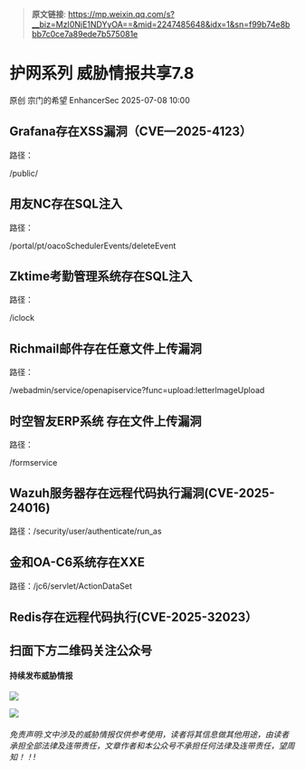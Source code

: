 > **原文链接**: https://mp.weixin.qq.com/s?__biz=MzI0NjE1NDYyOA==&mid=2247485648&idx=1&sn=f99b74e8bbb7c0ce7a89ede7b575081e

#  护网系列 威胁情报共享7.8  
原创 宗门的希望  EnhancerSec   2025-07-08 10:00  
  
## Grafana存在XSS漏洞（CVE—2025-4123）  
  
路径：  
  
/public/  
## 用友NC存在SQL注入  
  
路径：  
  
/portal/pt/oacoSchedulerEvents/deleteEvent  
## Zktime考勤管理系统存在SQL注入  
  
路径：  
  
/iclock  
## Richmail邮件存在任意文件上传漏洞  
  
路径：  
  
/webadmin/service/openapiservice?func=upload:letterlmageUpload  
## 时空智友ERP系统 存在文件上传漏洞  
  
路径：  
  
/formservice  
## Wazuh服务器存在远程代码执行漏洞(CVE-2025-24016)  
  
路径：/security/user/authenticate/run_as  
## 金和OA-C6系统存在XXE  
  
路径：/jc6/servlet/ActionDataSet  
## Redis存在远程代码执行(CVE-2025-32023）  
  
## 扫面下方二维码关注公众号  
#### 持续发布威胁情报  
  
  
![](https://mmbiz.qpic.cn/sz_mmbiz_png/DLnxHnM3icnL8dF9MibwAJKiafGek16yKVkEgT8HWlUTgt8VQxC11LWwozQTPA20pxIy25CFX2F0zP388jWl1F8tQ/640?wx_fmt=png&from=appmsg "")  
  
![](https://mmbiz.qpic.cn/sz_mmbiz_png/DLnxHnM3icnL8dF9MibwAJKiafGek16yKVkd0z5yjMXJWpVoVlEM3CEKwpiaqL6NVkpqxd4KDI83zLBfJraQaiatB3w/640?wx_fmt=png&from=appmsg "")  
  
  
###### 免责声明:文中涉及的威胁情报仅供参考使用，读者将其信息做其他用途，由读者承担全部法律及连带责任，文章作者和本公众号不承担任何法律及连带责任，望周知！！!  
  
  
  
